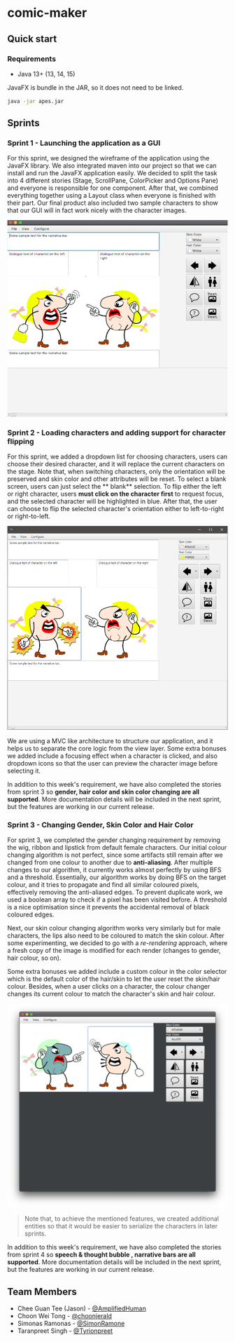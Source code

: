 # comic-maker

## Quick start

### Requirements

- Java 13+ (13, 14, 15)

JavaFX is bundle in the JAR, so it does not need to be linked.

```bash
java -jar apes.jar
```

## Sprints

### Sprint 1 - Launching the application as a GUI

For this sprint, we designed the wireframe of the application using the JavaFX library. We also integrated maven into
our project so that we can install and run the JavaFX application easily. We decided to split the task into 4 different
stories
(Stage, ScrollPane, ColorPicker and Options Pane) and everyone is responsible for one component. After that, we combined
everything together using a Layout class when everyone is finished with their part. Our final product also included two
sample characters to show that our GUI will in fact work nicely with the character images.

![Sprint 1 Gui](readme-resources/sprint1.png)

### Sprint 2 - Loading characters and adding support for character flipping

For this sprint, we added a dropdown list for choosing characters, users can choose their desired character, and it will
replace the current characters on the stage. Note that, when switching characters, only the orientation will be
preserved and skin color and other attributes will be reset. To select a blank screen, users can just select the **
blank** selection. To flip either the left or right character, users **must click on the character first** to request
focus, and the selected character will be highlighted in blue. After that, the user can choose to flip the selected
character's orientation either to left-to-right or right-to-left.

![Sprint 2](readme-resources/sprint2.png)

We are using a MVC like architecture to structure our application, and it helps us to separate the core logic from the
view layer. Some extra bonuses we added include a focusing effect when a character is clicked, and also dropdown icons
so that the user can preview the character image before selecting it.

In addition to this week's requirement, we have also completed the stories from sprint 3 so **gender, hair color and
skin color changing are all supported**. More documentation details will be included in the next sprint, but the
features are working in our current release.

### Sprint 3 - Changing Gender, Skin Color and Hair Color

For sprint 3, we completed the gender changing requirement by removing the wig, ribbon and lipstick from default female
characters. Our initial colour changing algorithm is not perfect, since some artifacts still remain after we changed
from one colour to another due to **anti-aliasing**. After multiple changes to our algorithm, it currently works almost
perfectly by using BFS and a threshold. Essentially, our algorithm works by doing BFS on the target colour, and it tries
to propagate and find all similar coloured pixels, effectively removing the anti-aliased edges. To prevent duplicate
work, we used a boolean array to check if a pixel has been visited before. A threshold is a nice optimisation since it
prevents the accidental removal of black coloured edges.

Next, our skin colour changing algorithm works very similarly but for male characters, the lips also need to be coloured
to match the skin colour. After some experimenting, we decided to go with a _re-rendering_ approach, where a fresh copy
of the image is modified for each render (changes to gender, hair colour, so on).

Some extra bonuses we added include a custom colour in the color selector which is the default color of the hair/skin to
let the user reset the skin/hair colour. Besides, when a user clicks on a character, the colour changer changes its
current colour to match the character's skin and hair colour.

![Sprint 3](readme-resources/sprint3.png)

> Note that, to achieve the mentioned features, we created additional entities so that it would be easier to serialize
> the characters in later sprints.

In addition to this week's requirement, we have also completed the stories from sprint 4 so **speech & thought bubble
, narrative bars are all supported**. More documentation details will be included in the next sprint, but the features
are working in our current release.

## Team Members

- Chee Guan Tee (Jason) - [@AmplifiedHuman](https://github.com/AmplifiedHuman)
- Choon Wei Tong - [@choonjerald](https://github.com/choonjerald)
- Simonas Ramonas - [@SimonRamone](https://github.com/simonramone)
- Taranpreet Singh - [@Tyrionpreet](https://github.com/tyrionpreet)
